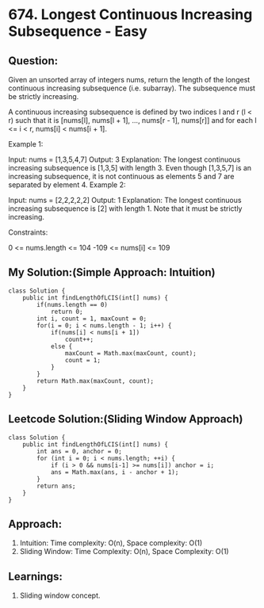 # 674. Longest Continuous Increasing Subsequence - Easy
## Question:

Given an unsorted array of integers nums, return the length of the longest continuous increasing subsequence (i.e. subarray). The subsequence must be strictly increasing.

A continuous increasing subsequence is defined by two indices l and r (l < r) such that it is [nums[l], nums[l + 1], ..., nums[r - 1], nums[r]] and for each l <= i < r, nums[i] < nums[i + 1].

 

Example 1:

Input: nums = [1,3,5,4,7]
Output: 3
Explanation: The longest continuous increasing subsequence is [1,3,5] with length 3.
Even though [1,3,5,7] is an increasing subsequence, it is not continuous as elements 5 and 7 are separated by element
4.
Example 2:

Input: nums = [2,2,2,2,2]
Output: 1
Explanation: The longest continuous increasing subsequence is [2] with length 1. Note that it must be strictly
increasing.
 

Constraints:

0 <= nums.length <= 104
-109 <= nums[i] <= 109

## My Solution:(Simple Approach: Intuition)
```
class Solution {
    public int findLengthOfLCIS(int[] nums) {
        if(nums.length == 0)
            return 0;
        int i, count = 1, maxCount = 0;
        for(i = 0; i < nums.length - 1; i++) {
            if(nums[i] < nums[i + 1])
                count++;
            else {
                maxCount = Math.max(maxCount, count);
                count = 1;
            }
        }
        return Math.max(maxCount, count);
    }
}
```

## Leetcode Solution:(Sliding Window Approach)
```
class Solution {
    public int findLengthOfLCIS(int[] nums) {
        int ans = 0, anchor = 0;
        for (int i = 0; i < nums.length; ++i) {
            if (i > 0 && nums[i-1] >= nums[i]) anchor = i;
            ans = Math.max(ans, i - anchor + 1);
        }
        return ans;
    }
}
```

## Approach:
1. Intuition: Time complexity: O(n), Space complexity: O(1)
2. Sliding Window: Time Complexity: O(n), Space Complexity: O(1)

## Learnings:
1. Sliding window concept.
